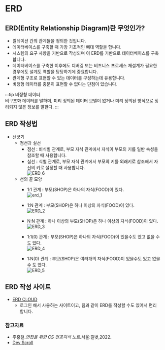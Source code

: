 # ERD

## ERD(Entity Relationship Diagram)란 무엇인가?

- 릴레이션 간의 관계들을 정의한 것입니다.
- 데이터베이스를 구축할 때 가장 기초적인 뼈대 역할을 합니다.
- 시스템의 요구 사항을 기반으로 작성되며 이 ERD를 기반으로 데이터베이스를 구축합니다.
- 데이터베이스를 구축한 이후에도 디버깅 또는 비즈니스 프로세스 재설계가 필요한 경우에도 설계도 역할을 담당하기에 중요합니다.
- 관계형 구조로 표현할 수 있는 데이터를 구성하는데 유용합니다.
- 비정형 데이터를 충분히 표현할 수 없다는 단점이 있습니다.

:::tip 비정형 데이터  
비구조화 데이터를 말하며, 미리 정의된 데이터 모델이 없거나 미리 정의된 방식으로 정리되지 않은 정보를 말한다.
:::

## ERD 작성법

- 선긋기
  - 점선과 실선
    - 점선 : 비식별 관계로, 부모 자식 관계에서 자식이 부모의 키를 일반 속성을 참조할 때 사용합니다.
    - 실선 : 식별 관계로, 부모 자식 관계에서 부모의 키를 외래키로 참조해서 자신의 키로 설정할 때 사용합니다.  
      ![ERD_6](https://user-images.githubusercontent.com/79966015/179431308-d7697a89-bdef-4633-af0e-ecaf4203369d.PNG)  
  - 선의 끝 모양  
    - 1:1 관계 : 부모(SHOP)은 하나의 자식(FOOD)이 있다.  
    ![erd_1](https://user-images.githubusercontent.com/79966015/179431080-77d26cd1-fcb9-4144-8ea8-d9b5b3d83cee.PNG)  

    - 1:N 관계 : 부모(SHOP)은 하나 이상의 자식(FOOD)이 있다.  
    ![ERD_2](https://user-images.githubusercontent.com/79966015/179431081-803c1baf-6088-43a3-bde2-e4a4936b08bc.PNG)

    - N:N 관계 : 하나 이상의 부모(SHOP)은 하나 이상의 자식(FOOD)이 있다.  
    ![ERD_3](https://user-images.githubusercontent.com/79966015/179431083-977b6c2d-155a-4c82-b8a4-70463029986f.PNG)

    - 1:1(0) 관계 : 부모(SHOP)은 하나의 자식(FOOD)이 있을수도 있고 없을 수도 있다.  
    ![ERD_4](https://user-images.githubusercontent.com/79966015/179431078-3ce3f9aa-62c5-42ab-8068-c221e4da595a.PNG)

    - 1:N(0) 관계 : 부모(SHOP)은 여러개의 자식(FOOD)이 있을수도 있고 없을 수 도 있다.  
    ![ERD_5](https://user-images.githubusercontent.com/79966015/179431079-02a43fd2-6c67-4925-b1c5-05df0394c8a4.PNG)

## ERD 작성 사이트

- [ERD CLOUD](https://www.erdcloud.com/)
    - 로그인 해서 사용하는 사이트이고, 팀과 같이 ERD를 작성할 수도 있어서 편리합니다.
    
### 참고자료

- 주홍철.*면접을 위한 CS 전공지식 노트*.서울:길벗,2022.
- [Dev Scroll](https://inpa.tistory.com/entry/DB-%F0%9F%93%9A-%EB%8D%B0%EC%9D%B4%ED%84%B0-%EB%AA%A8%EB%8D%B8%EB%A7%81-1N-%EA%B4%80%EA%B3%84-%F0%9F%93%88-ERD-%EB%8B%A4%EC%9D%B4%EC%96%B4%EA%B7%B8%EB%9E%A8)